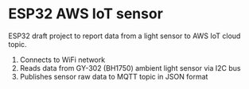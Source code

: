 # ESP32 AWS IoT sensor
ESP32 draft project to report data from a light sensor to AWS IoT cloud topic.

1. Connects to WiFi network 
2. Reads data from GY-302 (BH1750) ambient light sensor via I2C bus
3. Publishes sensor raw data to MQTT topic in JSON format

